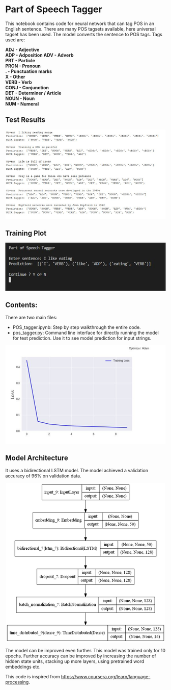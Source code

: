 # Part of Speech Tagger
This notebook contains code for neural network that can tag POS in an English sentence. There are many POS tagsets available, here universal tagset has been used. The model converts the sentence to POS tags. Tags used are:

**ADJ - Adjective<br>
ADP - Adposition
ADV - Adverb<br>
PRT -	Particle<br> 
PRON - Pronoun<br>
.	   - Punctuation marks<br>
X	- Other	<br>
VERB - Verb<br>
CONJ	- Conjunction<br>
DET - Determiner / Article	
NOUN	- Noun	<br>
NUM - Numeral<br>**

## Test Results

<img src="media/1.JPG" >

## Training Plot
<img src="media/3.JPG" >

## Contents:
There are two main files:
- POS_tagger.ipynb: Step by step walkthrough the entire code. 
- pos_tagger.py: Command line interface for directly running the model for test prediction. Use it to see model prediction for input strings.
<img src="media/2.JPG" >

## Model Architecture
It uses a bidirectional LSTM model. The model achieved a validation accuracy of 96% on validation data.
<p align=center>
  <img src="media/model_plot.png" width=500 height=500>
</p>

The model can be improved even further. This model was trained only for 10 epochs. Further accuracy can be improved by increasing the number of hidden state units, stacking up more layers, using pretrained word embeddings etc. 

This code is inspired from https://www.coursera.org/learn/language-processing.
